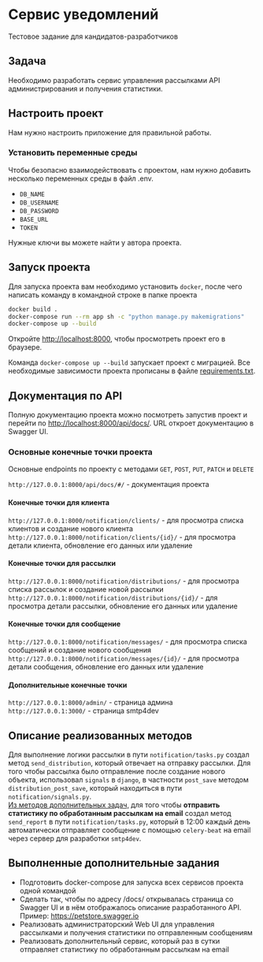 # Сервис уведомлений
Тестовое задание для кандидатов-разработчиков

## Задача
Необходимо разработать сервис управления рассылками API администрирования и получения статистики.

## Настроить проект
Нам нужно настроить приложение для правильной работы.

### Установить переменные среды
Чтобы безопасно взаимодействовать с проектом, нам нужно добавить несколько переменных среды в файл .env.

- `DB_NAME`
- `DB_USERNAME`
- `DB_PASSWORD`
- `BASE_URL`
- `TOKEN`

Нужные ключи вы можете найти у автора проекта.

## Запуск проекта
Для запуска проекта вам необходимо установить `docker`, после чего написать команду в командной строке в папке проекта

```bash
docker build .
docker-compose run --rm app sh -c "python manage.py makemigrations"
docker-compose up --build
```

Откройте [http://localhost:8000](http://localhost:8000), чтобы просмотреть проект его в браузере.

Команда `docker-compose up --build` запускает проект с миграцией. Все необходимые зависимости проекта прописаны в файле [requirements.txt](https://github.com/Assylzhan-Izbassar/notification-service-app-api/blob/main/requirements.txt).

## Документация по API
Полную документацию проекта можно посмотреть запустив проект и перейти по [http://localhost:8000/api/docs/](http://localhost:8000/api/docs/). URL откроет документацию в Swagger UI. </br>

### Основные конечные точки проекта
Основные endpoints по проекту с методами `GET`, `POST`, `PUT`, `PATCH` и `DELETE` </br>

`http://127.0.0.1:8000/api/docs/#/` - документация проекта

#### Конечные точки для клиента
`http://127.0.0.1:8000/notification/clients/` - для просмотра списка клиентов и создание нового клиента </br>
`http://127.0.0.1:8000/notification/clients/{id}/` - для просмотра детали клиента, обновление его данных или удаление

#### Конечные точки для рассылки
`http://127.0.0.1:8000/notification/distributions/` - для просмотра списка рассылок и создание новой рассылки </br>
`http://127.0.0.1:8000/notification/distributions/{id}/` - для просмотра детали рассылки, обновление его данных или удаление

#### Конечные точки для сообщение
`http://127.0.0.1:8000/notification/messages/` - для просмотра списка сообщений и создание нового сообщения </br>
`http://127.0.0.1:8000/notification/messages/{id}/` - для просмотра детали сообщения, обновление его данных или удаление

#### Дополнительные конечные точки
`http://127.0.0.1:8000/admin/` - страница админа </br>
`http://127.0.0.1:3000/` - страница smtp4dev

## Описание реализованных методов
Для выполнение логики рассылки в пути `notification/tasks.py` создал метод `send_distribution`, который отвечает на отправку рассылки. Для того чтобы рассылка было отправление после создание нового объекта, использовал `signals` в `django`, в частности `post_save` методом `distribution_post_save`, который находиться в пути `notification/signals.py`. </br>
<ins>Из методов дополнительных задач,</ins> для того чтобы **отправить статистику по обработанным рассылкам на email** создал метод `send_report` в пути `notification/tasks.py`, который в 12:00 каждый день автоматически отправляет сообщение с помощью `celery-beat` на email через сервер для разработки `smtp4dev`.

## Выполненные дополнительные задания

- Подготовить docker-compose для запуска всех сервисов проекта одной командой
- Сделать так, чтобы по адресу /docs/ открывалась страница со Swagger UI и в нём отображалось описание разработанного API. Пример: https://petstore.swagger.io
- Реализовать администраторский Web UI для управления рассылками и получения статистики по отправленным сообщениям
- Реализовать дополнительный сервис, который раз в сутки отправляет статистику по обработанным рассылкам на email
